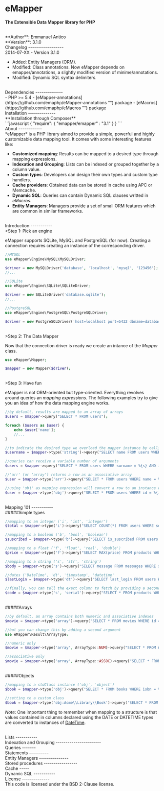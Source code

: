 eMapper
==============

**The Extensible Data Mapper library for PHP**

<br/>
**Author**: Emmanuel Antico
<br/>
**Version**: 3.1.0

<br/>
Changelog
------------------
<br/>
2014-07-XX - Version 3.1.0 

  * Added: Entity Managers (ORM).
  * Modified: Class annotations. Now eMapper depends on emapper/annotations, a slightly modified version of minime/annotations. 
  * Modified: Dynamic SQL syntax delimiters.

<br/>
Dependencies
--------------
<br/>
- PHP >= 5.4
- [eMapper-annotations](https://github.com/emaphp/eMapper-annotations "") package
- [eMacros](https://github.com/emaphp/eMacros "") package
 
<br/>
Installation
--------------
<br/>
**Installation through Composer**
<br/>
```javascript
{
    "require": {
        "emapper/emapper" : "3.1"
    }
}
```

<br/>
About
------------

<br/>
*eMapper* is a PHP library aimed to provide a simple, powerful and highly customizable data mapping tool. It comes with some interesting features like:

- **Customized mapping**: Results can be mapped to a desired type through mapping expressions.
- **Indexation and Grouping**: Lists can be indexed or grouped together by a column value.
- **Custom types**: Developers can design their own types and custom type handlers.
- **Cache providers**: Obtained data can be stored in cache using APC or Memcache.
- **Dynamic SQL**: Queries can contain Dynamic SQL clauses writted in *eMacros*.
- **Entity Managers**: Managers provide a set of small ORM features which are common in similar frameworks.

<br/>
Introduction
-----------

<br/>
>Step 1: Pick an engine

eMapper supports SQLite, MySQL and PostgreSQL (for now). Creating a connection requires creating an instance of the corresponding driver.

```php
//MYSQL
use eMapper\Engine\MySQL\MySQLDriver;

$driver = new MySQLDriver('database', 'localhost', 'mysql', '123456');
//...

//SQLite
use eMapper\Engine\SQLite\SQLiteDriver;

$driver = new SQLiteDriver('database.sqlite');
//...

//PostgreSQL
use eMapper\Engine\PostgreSQL\PostgreSQLDriver;

$driver = new PostgreSQLDriver('host=localhost port=5432 dbname=database user=postgres password=123456');
```

<br/>
>Step 2: The Data Mapper

Now that the connection driver is ready we create an intance of the *Mapper* class.
```php
use eMapper\Mapper;

$mapper = new Mapper($driver);
```

<br/>
>Step 3: Have fun

eMapper is not ORM-oriented but type-oriented. Everything revolves around queries an *mapping expressions*. The following examples try to give you an idea of how the data mapping engine works.

```php
//by default, results are mapped to an array of arrays
$users = $mapper->query("SELECT * FROM users");

foreach ($users as $user) {
    echo $user['name'];
    //...
}

//to indicate the desired type we overload the mapper instance by calling the type method
$username = $mapper->type('string')->query("SELECT name FROM users WHERE id = 100");

//queries can receive a variable number of arguments
$users = $mapper->query("SELECT * FROM users WHERE surname = %{s} AND id > %{i}", "Doe", 1000);

//'arr' (or 'array') returns a row as an associative array
$user = $mapper->type('arr')->query("SELECT * FROM users WHERE name = %{s}", 'emaphp');

//using 'obj' as mapping expression will convert a row to an instance of stdClass
$user = $mapper->type('obj')->query("SELECT * FROM users WHERE id = %{i}", 42);
```

<br/>
Mapping 101
-----------

<br/>
#####Simple types

```php
//mapping to an integer ('i', 'int', 'integer')
$total = $mapper->type('i')->query("SELECT COUNT(*) FROM users WHERE sex = %{s}", 'F');

//mapping to a boolean ('b', 'bool', 'boolean')
$suscribed = $mapper->type('b')->query("SELECT is_suscribed FROM users WHERE id = %{i}", 99);

//mapping to a float ('f', 'float', 'real', 'double')
$price = $mapper->type('f')->query("SELECT MAX(price) FROM products WHERE refurbished = {b}", false);

//mapping to a string ('s', 'str', 'string')
$body = $mapper->type('s')->query("SELECT message FROM messages WHERE slug = %{s}", 'emapper_rocks');

//dates ('DateTime', 'dt', 'timestamp', 'datetime'
$lastLogin = $mapper->type('dt')->query("SELECT last_login FROM users WHERE id = %{i}", 1984);

//finally, you can tell the exact column to fetch by providing a second argument
$code = $mapper->type('s', 'serial')->query("SELECT * FROM products WHERE id = %{i}", 101);
```

<br/>
#####Arrays

```php
//by default, an array contains both numeric and associative indexes
$movie = $mapper->type('array')->query("SELECT * FROM movies WHERE id = %{i}", 55);

//but you can change this by adding a second argument
use eMapper\Result\ArrayType;

//numeric only
$movie = $mapper->type('array', ArrayType::NUM)->query("SELECT * FROM movies WHERE id = %{i}", 56);

//associative only
$movie = $mapper->type('array', ArrayType::ASSOC)->query("SELECT * FROM movies WHERE id = %{i}", 57);
```

<br/>
#####Objects

```php
//mapping to a stdClass instance ('obj', 'object')
$book = $mapper->type('obj')->query("SELECT * FROM books WHERE isbn = %{s}", "9789507315428");

//setting to a custom class
$book = $mapper->type('obj:Acme\\Library\\Book')->query("SELECT * FROM books WHERE isbn = %{s}", "9788437604183");
```

*Note*: One important thing to remember when mapping to a structure is that values contained in columns declared using the DATE or DATETIME types are converted to instances of [DateTime](http://ar2.php.net/manual/en/class.datetime.php "").

<br/>
Lists
-----------

<br/>
Indexation and Grouping
-----------------------

<br/>
Queries
-------

<br/>
Statements
----------

<br/>
Entity Managers
---------------

<br/>
Stored procedures
-----------------

<br/>
Cache
-----

<br/>
Dynamic SQL
-----------

<br/>
License
--------------
<br/>
This code is licensed under the BSD 2-Clause license.
